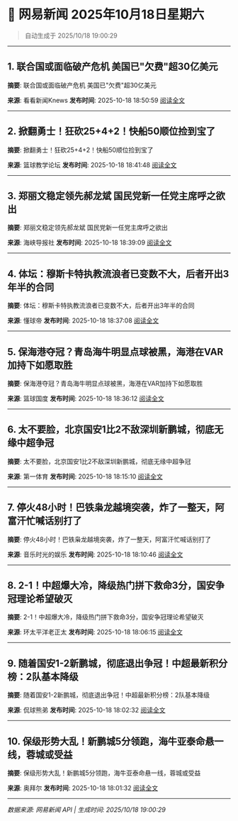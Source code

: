# 📰 网易新闻 2025年10月18日星期六

> 自动生成于 2025/10/18 19:00:29

---

## 1. 联合国或面临破产危机 美国已"欠费"超30亿美元

**摘要**: 联合国或面临破产危机 美国已"欠费"超30亿美元

**来源**: 看看新闻Knews
**发布时间**: 2025-10-18 18:50:59
[阅读全文](https://m.163.com/news/article/KC61UEDF0514EGPO.html)

---

## 2. 掀翻勇士！狂砍25+4+2！快船50顺位捡到宝了

**摘要**: 掀翻勇士！狂砍25+4+2！快船50顺位捡到宝了

**来源**: 篮球教学论坛
**发布时间**: 2025-10-18 18:41:48
[阅读全文](https://m.163.com/news/article/KC62CEIS0529B02E.html)

---

## 3. 郑丽文稳定领先郝龙斌 国民党新一任党主席呼之欲出

**摘要**: 郑丽文稳定领先郝龙斌 国民党新一任党主席呼之欲出

**来源**: 海峡导报社
**发布时间**: 2025-10-18 18:39:09
[阅读全文](https://m.163.com/news/article/KC62BAJN055080L4.html)

---

## 4. 体坛：穆斯卡特执教流浪者已变数不大，后者开出3年半的合同

**摘要**: 体坛：穆斯卡特执教流浪者已变数不大，后者开出3年半的合同

**来源**: 懂球帝
**发布时间**: 2025-10-18 18:37:08
[阅读全文](https://m.163.com/news/article/KC62ME8N0549BAP0.html)

---

## 5. 保海港夺冠？青岛海牛明显点球被黑，海港在VAR加持下如愿取胜

**摘要**: 保海港夺冠？青岛海牛明显点球被黑，海港在VAR加持下如愿取胜

**来源**: 篮球国度
**发布时间**: 2025-10-18 18:36:12
[阅读全文](https://m.163.com/news/article/KC62KIPL05299FQP.html)

---

## 6. 太不要脸，北京国安1比2不敌深圳新鹏城，彻底无缘中超争冠

**摘要**: 太不要脸，北京国安1比2不敌深圳新鹏城，彻底无缘中超争冠

**来源**: 第一体育
**发布时间**: 2025-10-18 18:15:10
[阅读全文](https://m.163.com/news/article/KC61ADLS0529BBMT.html)

---

## 7. 停火48小时！巴铁枭龙越境突袭，炸了一整天，阿富汗忙喊话别打了

**摘要**: 停火48小时！巴铁枭龙越境突袭，炸了一整天，阿富汗忙喊话别打了

**来源**: 音乐时光的娱乐
**发布时间**: 2025-10-18 18:10:46
[阅读全文](https://m.163.com/news/article/KC61657Q055616X1.html)

---

## 8. 2-1！中超爆大冷，降级热门拼下救命3分，国安争冠理论希望破灭

**摘要**: 2-1！中超爆大冷，降级热门拼下救命3分，国安争冠理论希望破灭

**来源**: 环太平洋老正太
**发布时间**: 2025-10-18 18:06:15
[阅读全文](https://m.163.com/news/article/KC60TJDN0552COB9.html)

---

## 9. 随着国安1-2新鹏城，彻底退出争冠！中超最新积分榜：2队基本降级

**摘要**: 随着国安1-2新鹏城，彻底退出争冠！中超最新积分榜：2队基本降级

**来源**: 侃球熊弟
**发布时间**: 2025-10-18 18:02:32
[阅读全文](https://m.163.com/news/article/KC60N1IG05497GLB.html)

---

## 10. 保级形势大乱！新鹏城5分领跑，海牛亚泰命悬一线，蓉城或受益

**摘要**: 保级形势大乱！新鹏城5分领跑，海牛亚泰命悬一线，蓉城或受益

**来源**: 奥拜尔
**发布时间**: 2025-10-18 18:01:32
[阅读全文](https://m.163.com/news/article/KC60KVSL0552LYH5.html)

---

*数据来源: 网易新闻 API | 生成时间: 2025/10/18 19:00:29*